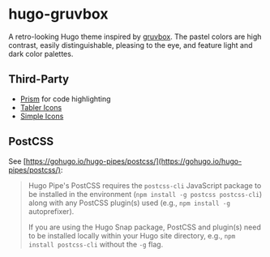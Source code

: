 # hugo-gruvbox

A retro-looking Hugo theme inspired by [gruvbox](https://github.com/morhetz/gruvbox). The pastel colors are high contrast, easily distinguishable, pleasing to the eye, and feature light and dark color palettes.

## Third-Party

- [Prism](https://prismjs.com/) for code highlighting
- [Tabler Icons](https://tabler-icons.io/)
- [Simple Icons](https://simpleicons.org/)

## PostCSS

See [https://gohugo.io/hugo-pipes/postcss/](https://gohugo.io/hugo-pipes/postcss/):

> Hugo Pipe's PostCSS requires the `postcss-cli` JavaScript package to be installed in the environment (`npm install -g postcss postcss-cli`) along with any PostCSS plugin(s) used (e.g., `npm install -g` autoprefixer).
>
> If you are using the Hugo Snap package, PostCSS and plugin(s) need to be installed locally within your Hugo site directory, e.g., `npm install postcss-cli` without the `-g` flag.
